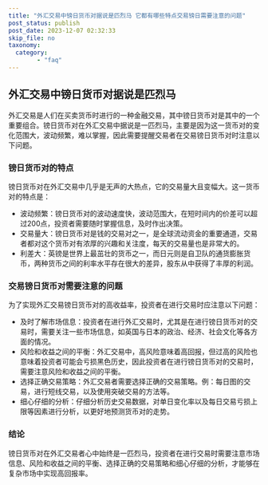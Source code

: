 ```yaml
---
title: "外汇交易中镑日货币对据说是匹烈马 它都有哪些特点交易镑日需要注意的问题"
post_status: publish
post_date: 2023-12-07 02:32:33
skip_file: no
taxonomy:
  category:
        - "faq"
---
```


## 外汇交易中镑日货币对据说是匹烈马

外汇交易是人们在买卖货币时进行的一种金融交易，其中镑日货币对是其中的一个重要组合。镑日货币对在外汇交易中据说是一匹烈马，主要是因为这一货币对的变化范围大，波动频繁，难以掌握，因此需要提醒交易者在交易镑日货币对时注意以下问题。

### 镑日货币对的特点

镑日货币对在外汇交易中几乎是无声的大热点，它的交易量大且变幅大。这一货币对的特点是：

- 波动频繁：镑日货币对的波动速度快，波动范围大，在短时间内的价差可以超过200点，投资者需要随时掌握信息，及时作出决策。
- 交易量大：镑日货币对是钱的交易对之一，是全球流动资金的重要通道，交易者都对这个货币对有浓厚的兴趣和关注度，每天的交易量也是非常大的。
- 利差大：英镑是世界上最茁壮的货币之一，而日元则是自卫队的通货膨胀货币，两种货币之间的利率水平存在很大的差异，股东从中获得了丰厚的利润。

### 交易镑日货币对需要注意的问题

为了实现外汇交易镑日货币对的高收益率，投资者在进行交易时应注意以下问题：

- 及时了解市场信息：投资者在进行外汇交易时，尤其是在进行镑日货币对的交易时，需要关注一些市场信息，如英国与日本的政治、经济、社会文化等各方面的情况。
- 风险和收益之间的平衡：外汇交易中，高风险意味着高回报，但过高的风险也意味着投资者可能会亏损黑色历史，因此投资者在进行镑日货币对的交易时，需要注意风险和收益之间的平衡。
- 选择正确交易策略：外汇交易者需要选择正确的交易策略。例：每日图的交易，进行短线交易，以及使用突破交易的方法等。
- 细心仔细的分析：仔细分析历史交易数据，对单日变化率以及每日交易亏损上限等因素进行分析，以更好地预测货币对的走势。

### 结论

镑日货币对在外汇交易者心中始终是一匹烈马，投资者在进行交易时需要注意市场信息、风险和收益之间的平衡、选择正确的交易策略和细心仔细的分析，才能够在复杂市场中实现高回报率。
